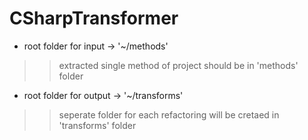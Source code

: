 # CSharpTransformer

- root folder for input -> '~/methods'
>> extracted single method of project should be in 'methods' folder 

- root folder for output -> '~/transforms'
>> seperate folder for each refactoring will be cretaed in 'transforms' folder

